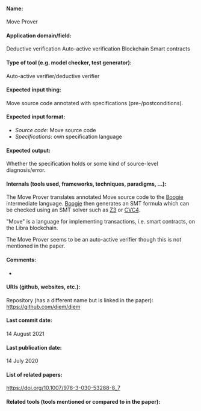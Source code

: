 #### Name:
Move Prover

#### Application domain/field:
Deductive verification
Auto-active verification
Blockchain
Smart contracts

#### Type of tool (e.g. model checker, test generator):
Auto-active verifier/deductive verifier

#### Expected input thing:
Move source code annotated with specifications (pre-/postconditions).

#### Expected input format:
- *Source code*: Move source code
- *Specifications*: own specification language

#### Expected output:
Whether the specification holds or some kind of source-level diagnosis/error.

#### Internals (tools used, frameworks, techniques, paradigms, ...):
The Move Prover translates annotated Move source code to the [Boogie](Frameworks/Boogie.md) intermediate language. [Boogie](Frameworks/Boogie.md) then generates an SMT formula which can be checked using an SMT solver such as [Z3](Solvers/SMT/Z3.md) or [CVC4](Solvers/SMT/CVC4.md).

"Move" is a language for implementing transactions, i.e. smart contracts, on the Libra blockchain.

The Move Prover seems to be an auto-active verifier though this is not mentioned in the paper.

#### Comments:
-

#### URIs (github, websites, etc.):
Repository (has a different name but is linked in the paper): https://github.com/diem/diem

#### Last commit date:
14 August 2021

#### Last publication date:
14 July 2020

#### List of related papers:
https://doi.org/10.1007/978-3-030-53288-8_7

#### Related tools (tools mentioned or compared to in the paper):